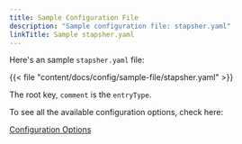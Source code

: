 ```yaml
---
title: Sample Configuration File
description: "Sample configuration file: stapsher.yaml"
linkTitle: Sample stapsher.yaml
---
```


Here's an sample `stapsher.yaml` file:

{{< file "content/docs/config/sample-file/stapsher.yaml" >}}

The root key, `comment` is the `entryType`.

To see all the available configuration options, check here:

<a class="tag is-link is-large" href='{{< relref "docs/config/options" >}}'>Configuration Options</a>
